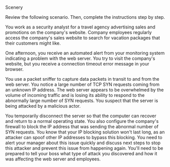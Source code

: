 Scenery

Review the following scenario. Then, complete the instructions step by step.

You work as a security analyst for a travel agency advertising sales and promotions on the company's website. Company employees regularly access the company's sales website to search for vacation packages that their customers might like.

One afternoon, you receive an automated alert from your monitoring system indicating a problem with the web server. You try to visit the company's website, but you receive a connection timeout error message in your browser.

You use a packet sniffer to capture data packets in transit to and from the web server. You notice a large number of TCP SYN requests coming from an unknown IP address. The web server appears to be overwhelmed by the volume of incoming traffic and is losing its ability to respond to the abnormally large number of SYN requests. You suspect that the server is being attacked by a malicious actor.

You temporarily disconnect the server so that the computer can recover and return to a normal operating state. You also configure the company's firewall to block the IP address that was sending the abnormal number of SYN requests. You know that your IP blocking solution won't last long, as an attacker can spoof other IP addresses to bypass this blocking. You need to alert your manager about this issue quickly and discuss next steps to stop this attacker and prevent this issue from happening again. You'll need to be prepared to tell your boss what type of attack you discovered and how it was affecting the web server and employees.
